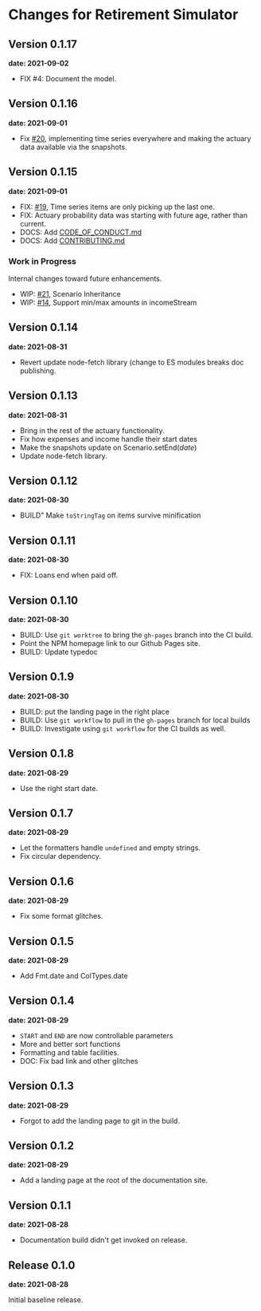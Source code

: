 # Changes for Retirement Simulator

## Version 0.1.17

__date: 2021-09-02__

* FIX #4: Document the model.

## Version 0.1.16

__date: 2021-09-01__

* Fix [#20](https://github.com/BobKerns/retirement-simulator/issues/20), implementing time series everywhere and
  making the actuary data available via the snapshots.

## Version 0.1.15

__date: 2021-09-01__

* FIX: [#19](https://github.com/BobKerns/retirement-simulator/issues/19), Time series items are
  only picking up the last one.
* FIX: Actuary probability data was starting with future age, rather than current.
* DOCS: Add [CODE_OF_CONDUCT.md](ODE_OF_CONDUCT.md)
* DOCS: Add [CONTRIBUTING.md](CONTRIBUTING.md)

### Work in Progress

Internal changes toward future enhancements.

* WIP: [#21](https://github.com/BobKerns/retirement-simulator/issues/21), Scenario Inheritance
* WIP: [#14](https://github.com/BobKerns/retirement-simulator/issues/14), Support min/max amounts in incomeStream

## Version 0.1.14

__date: 2021-08-31__

* Revert update node-fetch library (change to ES modules breaks doc publishing.

## Version 0.1.13

__date: 2021-08-31__

* Bring in the rest of the actuary functionality.
* Fix how expenses and income handle their start dates
* Make the snapshots update on Scenario.setEnd(_date_)
* Update node-fetch library.

## Version 0.1.12

__date: 2021-08-30__

* BUILD" Make `toStringTag` on items survive minification

## Version 0.1.11

__date: 2021-08-30__

* FIX: Loans end when paid off.

## Version 0.1.10

__date: 2021-08-30__

* BUILD: Use `git worktree` to bring the `gh-pages` branch into the CI build.
* Point the NPM homepage link to our Github Pages site.
* BUILD: Update typedoc

## Version 0.1.9

__date: 2021-08-30__

* BUILD: put the landing page in the right place
* BUILD: Use `git workflow` to pull in the `gh-pages` branch for local builds
* BUILD: Investigate using `git workflow` for the CI builds as well.

## Version 0.1.8

__date: 2021-08-29__

* Use the right start date.

## Version 0.1.7

__date: 2021-08-29__

* Let the formatters handle `undefined` and empty strings.
* Fix circular dependency.

## Version 0.1.6

__date: 2021-08-29__

* Fix some format glitches.

## Version 0.1.5

__date: 2021-08-29__

* Add Fmt.date and ColTypes.date

## Version 0.1.4

__date: 2021-08-29__

* `START` and `END` are now controllable parameters
* More and better sort functions
* Formatting and table facilities.
* DOC: Fix bad link and other glitches

## Version 0.1.3

__date: 2021-08-29__

* Forgot to add the landing page to git in the build.

## Version 0.1.2

__date: 2021-08-29__

* Add a landing page at the root of the documentation site.

## Version 0.1.1

__date: 2021-08-28__

* Documentation build didn't get invoked on release.

## Release 0.1.0

__date: 2021-08-28__

Initial baseline release.
